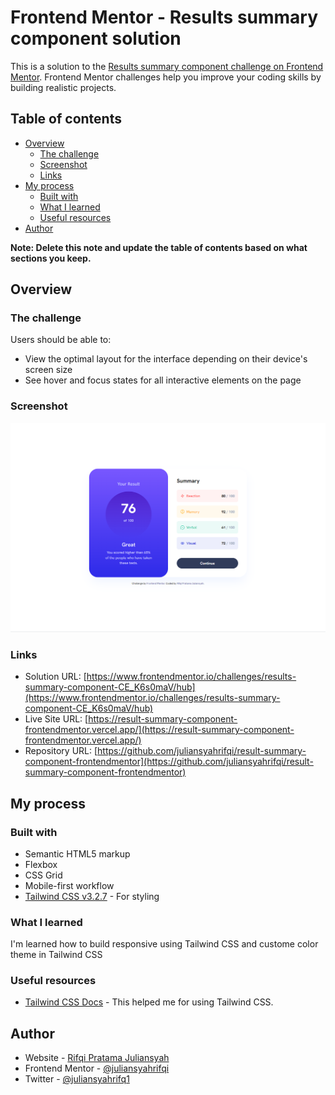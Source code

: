 # Frontend Mentor - Results summary component solution

This is a solution to the [Results summary component challenge on Frontend Mentor](https://www.frontendmentor.io/challenges/results-summary-component-CE_K6s0maV). Frontend Mentor challenges help you improve your coding skills by building realistic projects.

## Table of contents

- [Overview](#overview)
  - [The challenge](#the-challenge)
  - [Screenshot](#screenshot)
  - [Links](#links)
- [My process](#my-process)
  - [Built with](#built-with)
  - [What I learned](#what-i-learned)
  - [Useful resources](#useful-resources)
- [Author](#author)

**Note: Delete this note and update the table of contents based on what sections you keep.**

## Overview

### The challenge

Users should be able to:

- View the optimal layout for the interface depending on their device's screen size
- See hover and focus states for all interactive elements on the page

### Screenshot

![](./screenshoot.png)

### Links

- Solution URL: [https://www.frontendmentor.io/challenges/results-summary-component-CE_K6s0maV/hub](https://www.frontendmentor.io/challenges/results-summary-component-CE_K6s0maV/hub)
- Live Site URL: [https://result-summary-component-frontendmentor.vercel.app/](https://result-summary-component-frontendmentor.vercel.app/)
- Repository URL: [https://github.com/juliansyahrifqi/result-summary-component-frontendmentor](https://github.com/juliansyahrifqi/result-summary-component-frontendmentor)

## My process

### Built with

- Semantic HTML5 markup
- Flexbox
- CSS Grid
- Mobile-first workflow
- [Tailwind CSS v3.2.7](https://tailwindcss.com/) - For styling

### What I learned

I'm learned how to build responsive using Tailwind CSS and custome color theme in Tailwind CSS

### Useful resources

- [Tailwind CSS Docs](https://tailwindcss.com/) - This helped me for using Tailwind CSS.

## Author

- Website - [Rifqi Pratama Juliansyah](https://www.rifqipratamaj.me)
- Frontend Mentor - [@juliansyahrifqi](https://www.frontendmentor.io/profile/juliansyahrifqi)
- Twitter - [@juliansyahrifq1](https://www.twitter.com/juliansyahrifq1)
